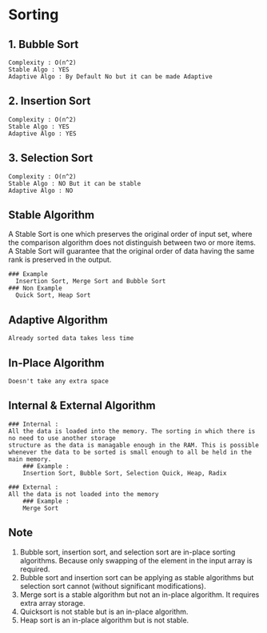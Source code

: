 # Sorting

## 1. Bubble Sort 
    Complexity : O(n^2)
    Stable Algo : YES
    Adaptive Algo : By Default No but it can be made Adaptive
 
 ## 2. Insertion Sort 
    Complexity : O(n^2)
    Stable Algo : YES
    Adaptive Algo : YES
   
 ## 3. Selection Sort 
    Complexity : O(n^2)
    Stable Algo : NO But it can be stable
    Adaptive Algo : NO

## Stable Algorithm 
  A Stable Sort is one which preserves the original order of input set, where the comparison algorithm does not distinguish between two or more items. 
  A Stable Sort will guarantee that the original order of data having the same rank is preserved in the output.
  
    ### Example 
      Insertion Sort, Merge Sort and Bubble Sort 
    ### Non Example
      Quick Sort, Heap Sort
## Adaptive Algorithm  
    Already sorted data takes less time
## In-Place Algorithm  
    Doesn't take any extra space  
      
## Internal & External Algorithm    
    ### Internal : 
    All the data is loaded into the memory. The sorting in which there is no need to use another storage 
    structure as the data is managable enough in the RAM. This is possible whenever the data to be sorted is small enough to all be held in the main memory.
        ### Example : 
        Insertion Sort, Bubble Sort, Selection Quick, Heap, Radix 
        
    ### External : 
    All the data is not loaded into the memory
        ### Example : 
        Merge Sort
        
 
    
 ## Note
  1. Bubble sort, insertion sort, and selection sort are in-place sorting algorithms. Because only swapping of the element in the input array is required.
  2. Bubble sort and insertion sort can be applying as stable algorithms but selection sort cannot (without significant modifications).
  3. Merge sort is a stable algorithm but not an in-place algorithm. It requires extra array storage.
  4. Quicksort is not stable but is an in-place algorithm.
  5. Heap sort is an in-place algorithm but is not stable.

